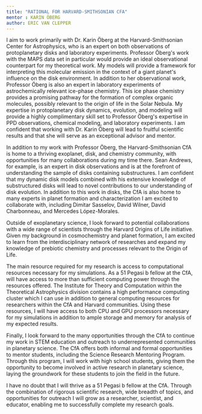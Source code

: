 ```yaml
---
title: "RATIONAL FOR HARVARD-SMITHSONIAN CFA"
mentor : KARIN ÖBERG
author: ERIC VAN CLEPPER
---
```


I aim to work primarily with Dr. Karin Öberg at the Harvard-Smithsonian Center for Astrophysics, who is an expert on both observations of protoplanetary disks and laboratory experiments.
Professor Öberg's work with the MAPS data set in particular would provide an ideal observational counterpart for my theoretical work. My models will provide a framework for interpreting this molecular emission in the context of a giant planet's influence on the disk environment. 
In addition to her observational work, Professor Öberg is also an expert in laboratory experiments of astrochemically relevant ice-phase chemistry. This ice phase chemistry provides a promising pathway for the formation of complex organic molecules, possibly relevant to the origin of life in the Solar Nebula.
My expertise in protoplanetary disk dynamics, evolution, and modeling will provide a highly complimentary skill set to Professor Öberg's expertise in PPD observations, chemical modeling, and laboratory experiments.
I am confident that working with Dr. Karin Öberg will lead to fruitful scientific results and that she will serve as an exceptional advisor and mentor.

In addition to my work with Professor Öberg, the Harvard-Smithsonian CfA is home to a thriving exoplanet, disk, and chemistry community, with opportunities for many collaborations during my time there. Sean Andrews, for example, is an expert in disk observations and is at the forefront of understanding the sample of disks containing substructures. I am confident that my dynamic disk models combined with his extensive knowledge of substructured disks will lead to novel contributions to our understanding of disk evolution. In addition to this work in disks, the CfA is also home to many experts in planet formation and characterization I am excited to collaborate with, including Dimitar Sasselov, David Wilner, David Charbonneau, and Mercedes López-Morales.

Outside of exoplanetary science, I look forward to potential collaborations with a wide range of scientists through the Harvard Origins of Life initiative. Given my background in cosmochemistry and planet formation, I am excited to learn from the interdisciplinary network of researches and expand my knowledge of prebiotic chemistry and processes relevant to the Origin of Life. 

The main resource required for my research is access to computational resources necessary for my simulations. As a 51 Pegasi b fellow at the CfA, will have access to more than sufficient computing power through the resources offered. The Institute for Theory and Computation within the Theoretical Astrophysics division contains a high performance computing cluster which I can use in addition to general computing resources for researchers within the CfA and Harvard communities. Using these resources, I will have access to both CPU and GPU processors necessary for my simulations in addition to ample storage and memory for analysis of my expected results.

Finally, I look forward to the many opportunities through the CfA to continue my work in STEM education and outreach to underrepresented communities in planetary science. The CfA offers both informal and formal opportunities to mentor students, including the Science Research Mentoring Program. Through this program, I will work with high school students, giving them the opportunity to become involved in active research in planetary science, laying the groundwork for these students to join the field in the future.

I have no doubt that I will thrive as a 51 Pegasi b fellow at the CfA. Through the combination of rigorous scientific research, wide breadth of topics, and opportunities for outreach I will grow as a researcher, scientist, and educator, enabling me to successfully complete my research goals. 